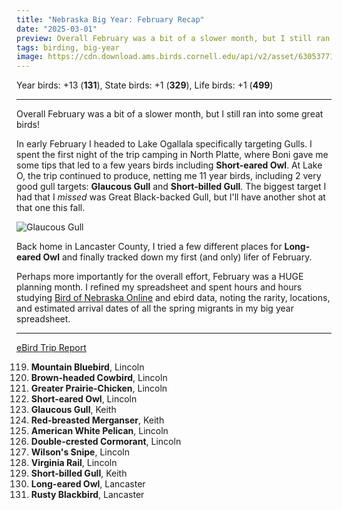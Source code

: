 ```yaml
---
title: "Nebraska Big Year: February Recap"
date: "2025-03-01"
preview: Overall February was a bit of a slower month, but I still ran into some great birds!
tags: birding, big-year
image: https://cdn.download.ams.birds.cornell.edu/api/v2/asset/630537712/640
---
```


Year birds: +13 (**131**),
State birds: +1 (**329**),
Life birds: +1 (**499**)

---

Overall February was a bit of a slower month, but I still ran into some great birds!

In early February I headed to Lake Ogallala specifically targeting Gulls. I spent the first night of the trip camping in North Platte, where Boni gave me some tips that led to a few years birds including **Short-eared Owl**. At Lake O, the trip continued to produce, netting me 11 year birds, including 2 very good gull targets: **Glaucous Gull** and **Short-billed Gull**. The biggest target I had that I _missed_ was Great Black-backed Gull, but I'll have another shot at that one this fall.

![Glaucous Gull](https://cdn.download.ams.birds.cornell.edu/api/v2/asset/630537712/640)

Back home in Lancaster County, I tried a few different places for **Long-eared Owl** and finally tracked down my first (and only) lifer of February.

Perhaps more importantly for the overall effort, February was a HUGE planning month. I refined my spreadsheet and spent hours and hours studying [Bird of Nebraska Online](https://birds.outdoornebraska.gov/) and ebird data, noting the rarity, locations, and estimated arrival dates of all the spring migrants in my big year spreadsheet.

---

[eBird Trip Report](https://ebird.org/tripreport/330554)

119. **Mountain Bluebird**, Lincoln
120. **Brown-headed Cowbird**, Lincoln
121. **Greater Prairie-Chicken**, Lincoln
122. **Short-eared Owl**, Lincoln
123. **Glaucous Gull**, Keith
124. **Red-breasted Merganser**, Keith
125. **American White Pelican**, Lincoln
126. **Double-crested Cormorant**, Lincoln
127. **Wilson's Snipe**, Lincoln
128. **Virginia Rail**, Lincoln
129. **Short-billed Gull**, Keith
130. **Long-eared Owl**, Lancaster
131. **Rusty Blackbird**, Lancaster
